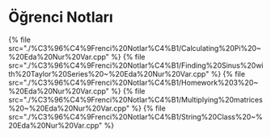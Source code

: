 # Öğrenci Notları

<!--Index-->

{% file src="./%C3%96%C4%9Frenci%20Notlar%C4%B1/Calculating%20Pi%20~%20Eda%20Nur%20Var.cpp" %}
{% file src="./%C3%96%C4%9Frenci%20Notlar%C4%B1/Finding%20Sinus%20with%20Taylor%20Series%20~%20Eda%20Nur%20Var.cpp" %}
{% file src="./%C3%96%C4%9Frenci%20Notlar%C4%B1/Homework%203%20~%20Eda%20Nur%20Var.cpp" %}
{% file src="./%C3%96%C4%9Frenci%20Notlar%C4%B1/Multiplying%20matrices%20~%20Eda%20Nur%20Var.cpp" %}
{% file src="./%C3%96%C4%9Frenci%20Notlar%C4%B1/String%20Class%20~%20Eda%20Nur%20Var.cpp" %}

<!--Index-->
